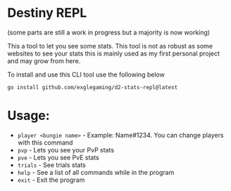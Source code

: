 # Destiny REPL

(some parts are still a work in progress but a majority is now working)

This a tool to let you see some stats. This tool is not as robust as some websites to see your stats
this is mainly used as my first personal project and may grow from here.

To install and use this CLI tool use the following below
``` bash
go install github.com/exglegaming/d2-stats-repl@latest
```

# Usage:


- `player <bungie name>` - Example: Name#1234. You can change players with this command
- `pvp` - Lets you see your PvP stats
- `pve` - Lets you see PvE stats
- `trials` - See trials stats
- `help` - See a list of all commands while in the program
- `exit` - Exit the program